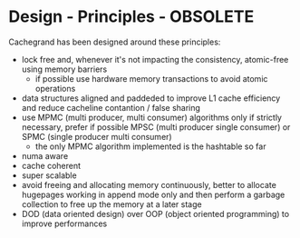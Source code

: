 # Design - Principles - OBSOLETE

Cachegrand has been designed around these principles:
- lock free and, whenever it's not impacting the consistency, atomic-free using memory barriers
  - if possible use hardware memory transactions to avoid atomic operations
- data structures aligned and paddeded to improve L1 cache efficiency and reduce cacheline contantion / false sharing
- use MPMC (multi producer, multi consumer) algorithms only if strictly necessary, prefer if possible MPSC (multi
  producer single consumer) or SPMC (single producer multi consumer)
  - the only MPMC algorithm implemented is the hashtable so far  
- numa aware
- cache coherent
- super scalable
- avoid freeing and allocating memory continuously, better to allocate hugepages working in append mode only and then
  perform a garbage collection to free up the memory at a later stage
- DOD (data oriented design) over OOP (object oriented programming) to improve performances
